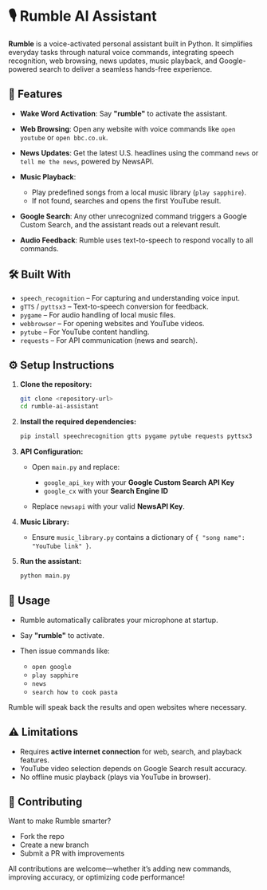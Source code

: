 # 🎙️ Rumble AI Assistant

**Rumble** is a voice-activated personal assistant built in Python. It simplifies everyday tasks through natural voice commands, integrating speech recognition, web browsing, news updates, music playback, and Google-powered search to deliver a seamless hands-free experience.


## 🚀 Features

* **Wake Word Activation**: Say **"rumble"** to activate the assistant.
* **Web Browsing**: Open any website with voice commands like `open youtube` or `open bbc.co.uk`.
* **News Updates**: Get the latest U.S. headlines using the command `news` or `tell me the news`, powered by NewsAPI.
* **Music Playback**:

  * Play predefined songs from a local music library (`play sapphire`).
  * If not found, searches and opens the first YouTube result.
* **Google Search**: Any other unrecognized command triggers a Google Custom Search, and the assistant reads out a relevant result.
* **Audio Feedback**: Rumble uses text-to-speech to respond vocally to all commands.


## 🛠️ Built With

* `speech_recognition` – For capturing and understanding voice input.
* `gTTS` / `pyttsx3` – Text-to-speech conversion for feedback.
* `pygame` – For audio handling of local music files.
* `webbrowser` – For opening websites and YouTube videos.
* `pytube` – For YouTube content handling.
* `requests` – For API communication (news and search).


## ⚙️ Setup Instructions

1. **Clone the repository:**

   ```bash
   git clone <repository-url>
   cd rumble-ai-assistant
   ```

2. **Install the required dependencies:**

   ```bash
   pip install speechrecognition gtts pygame pytube requests pyttsx3
   ```

3. **API Configuration:**

   * Open `main.py` and replace:

     * `google_api_key` with your **Google Custom Search API Key**
     * `google_cx` with your **Search Engine ID**
   * Replace `newsapi` with your valid **NewsAPI Key**.

4. **Music Library:**

   * Ensure `music_library.py` contains a dictionary of `{ "song name": "YouTube link" }`.

5. **Run the assistant:**

   ```bash
   python main.py
   ```



## 🎤 Usage

* Rumble automatically calibrates your microphone at startup.
* Say **"rumble"** to activate.
* Then issue commands like:

  * `open google`
  * `play sapphire`
  * `news`
  * `search how to cook pasta`

Rumble will speak back the results and open websites where necessary.



## ⚠️ Limitations

* Requires **active internet connection** for web, search, and playback features.
* YouTube video selection depends on Google Search result accuracy.
* No offline music playback (plays via YouTube in browser).



## 🤝 Contributing

Want to make Rumble smarter?

* Fork the repo
* Create a new branch
* Submit a PR with improvements

All contributions are welcome—whether it’s adding new commands, improving accuracy, or optimizing code performance!




